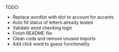 TODO:
- Replace wordlist with dict to account for accents
- Auto fill status of letters already tested
- Validate word checking logic
- Finish README file
- Clean code and remove unused imports
- Add click word to guess functionality